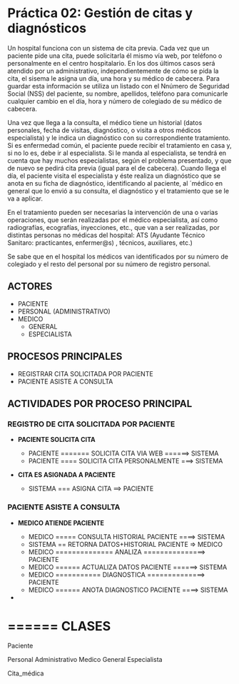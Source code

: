 # Práctica 02: Gestión de citas y diagnósticos

Un hospital funciona con un sistema de cita previa. Cada vez que un paciente pide una cita, puede solicitarla él mismo vía web, por teléfono o personalmente en el centro hospitalario. En los dos últimos casos será atendido por un administrativo, independientemente de cómo se pida la cita, el sisema le asigna un día, una hora y su médico de cabecera. Para guardar esta información se utiliza un listado con el Nnúmero de Seguridad Social (NSS) del paciente, su nombre, apellidos, teléfono para comunicarle cualquier cambio en el día, hora y número de colegiado de su médico de cabecera.

Una vez que llega a la consulta, el médico tiene un historial (datos personales, fecha de visitas, diagnóstico, o visita a otros médicos especialista) y le indica un diagnóstico con su correspondiente tratamiento. Si es enfermedad común, el paciente puede recibir el tratamiento en casa y, si no lo es, debe ir al especialista. Si le manda al especialista, se tendrá en cuenta que hay muchos especialistas, según el problema presentado, y que de nuevo se pedirá cita previa (igual para el de cabecera).
Cuando llega el día, el paciente visita el especialista y éste realiza un diagnóstico que se anota en su ficha de diagnóstico, identificando al paciente, al ´médico en general que lo envió a su consulta, el diagnóstico y el tratamiento que se le va a aplicar.

En el tratamiento pueden ser necesarias la intervención de una o varias operaciones, que serán realizadas por el médico especialista, así como radiografías, ecografías, inyecciones, etc., que van a ser realizadas, por distintas personas no médicas del hospital: ATS (Ayudante Técnico Sanitaro: practicantes, enfermer@s) , técnicos, auxiliares, etc.)

Se sabe que en el hospital los médicos van identificados por su número de colegiado y el resto del personal por su número de registro personal.


## ACTORES

- PACIENTE
- PERSONAL (ADMINISTRATIVO)
- MEDICO
    * GENERAL
    * ESPECIALISTA


## PROCESOS PRINCIPALES

- REGISTRAR CITA SOLICITADA POR PACIENTE
- PACIENTE ASISTE A CONSULTA


## ACTIVIDADES POR PROCESO PRINCIPAL

### REGISTRO DE CITA SOLICITADA POR PACIENTE

- **PACIENTE SOLICITA CITA**
    - PACIENTE ======= SOLICITA CITA VIA WEB ======> SISTEMA
    - PACIENTE ==== SOLICITA CITA PERSONALMENTE ===> SISTEMA

- **CITA ES ASIGNADA A PACIENTE**
    - SISTEMA === ASIGNA CITA ==> PACIENTE

### PACIENTE ASISTE A CONSULTA

- **MEDICO ATIENDE PACIENTE**
    - MEDICO ===== CONSULTA HISTORIAL PACIENTE ====> SISTEMA
    - SISTEMA == RETORNA DATOS+HISTORIAL PACIENTE => MEDICO
    - MEDICO ============== ANALIZA ===============> PACIENTE
    - MEDICO ====== ACTUALIZA DATOS PACIENTE ======> SISTEMA
    - MEDICO =========== DIAGNOSTICA ==============> PACIENTE
    - MEDICO ====== ANOTA DIAGNOSTICO PACIENTE ====> SISTEMA

-


======
CLASES
======

Paciente

Personal
    Administrativo
    Medico
        General
        Especialista

Cita_médica

